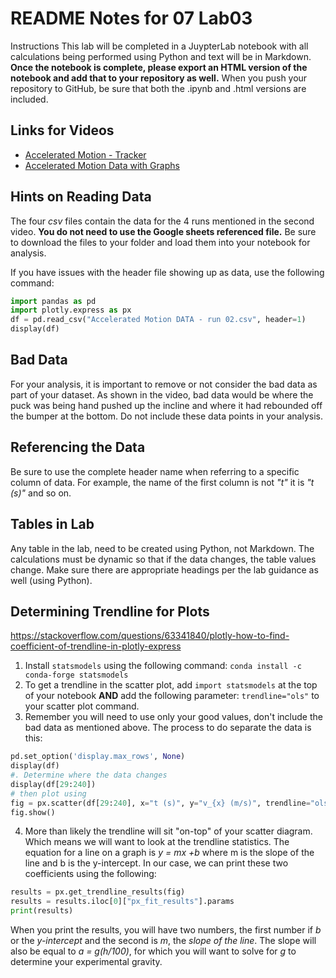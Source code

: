 # README Notes for 07 Lab03

Instructions
This lab will be completed in a JuypterLab notebook with all calculations being performed using Python and text will be in Markdown. **Once the notebook is complete, please export an HTML version of the notebook and add that to your repository as well.** When you push your repository to GitHub, be sure that both the .ipynb and .html versions are included.


## Links for Videos
* [Accelerated Motion - Tracker](https://www.youtube.com/watch?v=PSRaSouIm6M)
* [Accelerated Motion Data with Graphs](https://www.youtube.com/watch?v=tKaLO0VD7wA)


## Hints on Reading Data
The four *csv* files contain the data for the 4 runs mentioned in the second video. **You do not need to use the Google sheets referenced file.** Be sure to download the files to your folder and load them into your notebook for analysis.

If you have issues with the header file showing up as data, use the following command:
```python
import pandas as pd
import plotly.express as px
df = pd.read_csv("Accelerated Motion DATA - run 02.csv", header=1)
display(df)
```

## Bad Data
For your analysis, it is important to remove or not consider the bad data as part of your dataset. As shown in the video, bad data would be where the puck was being hand pushed up the incline and where it had rebounded off the bumper at the bottom. Do not include these data points in your analysis.

## Referencing the Data
Be sure to use the complete header name when referring to a specific column of data. For example, the name of the first column is not *"t"* it is *"t (s)"* and so on.

## Tables in Lab
Any table in the lab, need to be created using Python, not Markdown. The calculations must be dynamic so that if the data changes, the table values change. Make sure there are appropriate headings per the lab guidance as well (using Python).

## Determining Trendline for Plots
https://stackoverflow.com/questions/63341840/plotly-how-to-find-coefficient-of-trendline-in-plotly-express
1. Install `statsmodels` using the following command: `conda install -c conda-forge statsmodels`
2. To get a trendline in the scatter plot, add `import statsmodels` at the top of your notebook **AND** add the following parameter: `trendline="ols"` to your scatter plot command.
3. Remember you will need to use only your good values, don't include the bad data as mentioned above. The process to do separate the data is this:
```python
pd.set_option('display.max_rows', None)
display(df)
#. Determine where the data changes
display(df[29:240])
# then plot using
fig = px.scatter(df[29:240], x="t (s)", y="v_{x} (m/s)", trendline="ols")
fig.show()
```
4. More than likely the trendline will sit "on-top" of your scatter diagram. Which means we will want to look at the trendline statistics. The equation for a line on a graph is *y = mx +b* where m is the slope of the line and b is the y-intercept. In our case, we can print these two coefficients using the following:
```python
results = px.get_trendline_results(fig)
results = results.iloc[0]["px_fit_results"].params
print(results)
```
When you print the results, you will have two numbers, the first number if *b* or the *y-intercept* and the second is *m*, the *slope of the line*. The slope will also be equal to *a = g(h/100)*, for which you will want to solve for *g* to determine your experimental gravity.
